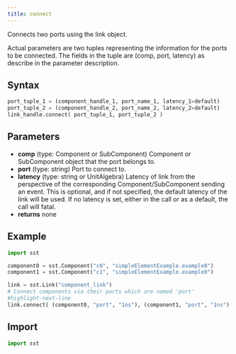 ```yaml
---
title: connect
---
```


Connects two ports using the link object. 

Actual parameters are two tuples representing the information for the ports to be connected. The fields in the tuple are (comp, port, latency) as describe in the parameter description. 


## Syntax
```python
port_tuple_1 = (component_handle_1, port_name_1, latency_1=default)
port_tuple_2 = (component_handle_2, port_name_2, latency_2=default)
link_handle.connect( port_tuple_1, port_tuple_2 )
```

## Parameters
* **comp** (type: Component or SubComponent) Component or SubComponent object that the port belongs to.
* **port** (type: string) Port to connect to.
* **latency** (type: string or UnitAlgebra) Latency of link from the perspective of the corresponding Component/SubComponent sending an event. This is optional, and if not specified, the default latency of the link will be used. If no latency is set, either in the call or as a default, the call will fatal. 
* **returns** none


## Example

```python
import sst

component0 = sst.Component("c0", "simpleElementExample.example0")
component1 = sst.Component("c1", "simpleElementExample.example0")

link = sst.Link("component_link")
# Connect components via their ports which are named 'port'
#highlight-next-line
link.connect( (component0, "port", "1ns"), (component1, "port", "1ns") )
```

## Import
```python
import sst
```
